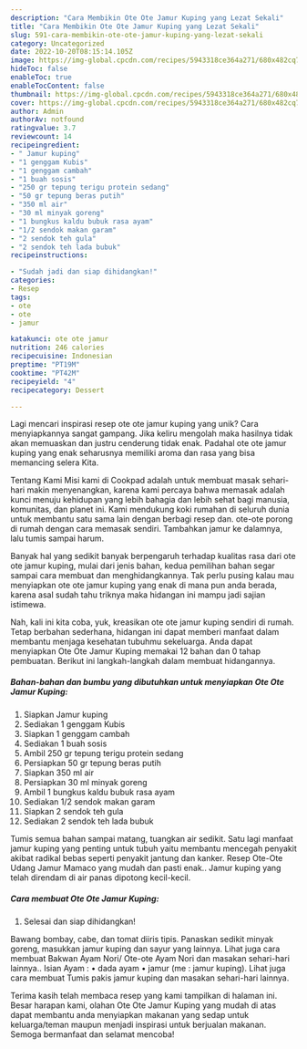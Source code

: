 ```yaml
---
description: "Cara Membikin Ote Ote Jamur Kuping yang Lezat Sekali"
title: "Cara Membikin Ote Ote Jamur Kuping yang Lezat Sekali"
slug: 591-cara-membikin-ote-ote-jamur-kuping-yang-lezat-sekali
category: Uncategorized
date: 2022-10-20T08:15:14.105Z
image: https://img-global.cpcdn.com/recipes/5943318ce364a271/680x482cq70/ote-ote-jamur-kuping-foto-resep-utama.jpg
hideToc: false
enableToc: true
enableTocContent: false
thumbnail: https://img-global.cpcdn.com/recipes/5943318ce364a271/680x482cq70/ote-ote-jamur-kuping-foto-resep-utama.jpg
cover: https://img-global.cpcdn.com/recipes/5943318ce364a271/680x482cq70/ote-ote-jamur-kuping-foto-resep-utama.jpg
author: Admin
authorAv: notfound
ratingvalue: 3.7
reviewcount: 14
recipeingredient:
- " Jamur kuping"
- "1 genggam Kubis"
- "1 genggam cambah"
- "1 buah sosis"
- "250 gr tepung terigu protein sedang"
- "50 gr tepung beras putih"
- "350 ml air"
- "30 ml minyak goreng"
- "1 bungkus kaldu bubuk rasa ayam"
- "1/2 sendok makan garam"
- "2 sendok teh gula"
- "2 sendok teh lada bubuk"
recipeinstructions:

- "Sudah jadi dan siap dihidangkan!"
categories:
- Resep
tags:
- ote
- ote
- jamur

katakunci: ote ote jamur 
nutrition: 246 calories
recipecuisine: Indonesian
preptime: "PT19M"
cooktime: "PT42M"
recipeyield: "4"
recipecategory: Dessert

---
```





Lagi mencari inspirasi resep ote ote jamur kuping yang unik? Cara menyiapkannya sangat gampang. Jika keliru mengolah maka hasilnya tidak akan memuaskan dan justru cenderung tidak enak. Padahal ote ote jamur kuping yang enak seharusnya memiliki aroma dan rasa yang bisa memancing selera Kita.





Tentang Kami Misi kami di Cookpad adalah untuk membuat masak sehari-hari makin menyenangkan, karena kami percaya bahwa memasak adalah kunci menuju kehidupan yang lebih bahagia dan lebih sehat bagi manusia, komunitas, dan planet ini. Kami mendukung koki rumahan di seluruh dunia untuk membantu satu sama lain dengan berbagi resep dan. ote-ote porong di rumah dengan cara memasak sendiri. Tambahkan jamur ke dalamnya, lalu tumis sampai harum.

Banyak hal yang sedikit banyak berpengaruh terhadap kualitas rasa dari ote ote jamur kuping, mulai dari jenis bahan, kedua pemilihan bahan segar sampai cara membuat dan menghidangkannya. Tak perlu pusing kalau mau menyiapkan ote ote jamur kuping yang enak di mana pun anda berada, karena asal sudah tahu triknya maka hidangan ini mampu jadi sajian istimewa.






Nah, kali ini kita coba, yuk, kreasikan ote ote jamur kuping sendiri di rumah. Tetap berbahan sederhana, hidangan ini dapat memberi manfaat dalam membantu menjaga kesehatan tubuhmu sekeluarga. Anda dapat menyiapkan Ote Ote Jamur Kuping memakai 12 bahan dan 0 tahap pembuatan. Berikut ini langkah-langkah dalam membuat hidangannya.

<!--inarticleads1-->

##### Bahan-bahan dan bumbu yang dibutuhkan untuk menyiapkan Ote Ote Jamur Kuping:

1. Siapkan  Jamur kuping
1. Sediakan 1 genggam Kubis
1. Siapkan 1 genggam cambah
1. Sediakan 1 buah sosis
1. Ambil 250 gr tepung terigu protein sedang
1. Persiapkan 50 gr tepung beras putih
1. Siapkan 350 ml air
1. Persiapkan 30 ml minyak goreng
1. Ambil 1 bungkus kaldu bubuk rasa ayam
1. Sediakan 1/2 sendok makan garam
1. Siapkan 2 sendok teh gula
1. Sediakan 2 sendok teh lada bubuk


Tumis semua bahan sampai matang, tuangkan air sedikit. Satu lagi manfaat jamur kuping yang penting untuk tubuh yaitu membantu mencegah penyakit akibat radikal bebas seperti penyakit jantung dan kanker. Resep Ote-Ote Udang Jamur Mamaco yang mudah dan pasti enak.. Jamur kuping yang telah direndam di air panas dipotong kecil-kecil. 

<!--inarticleads2-->

##### Cara membuat Ote Ote Jamur Kuping:


1. Selesai dan siap dihidangkan!

Bawang bombay, cabe, dan tomat diiris tipis. Panaskan sedikit minyak goreng, masukkan jamur kuping dan sayur yang lainnya. Lihat juga cara membuat Bakwan Ayam Nori/ Ote-ote Ayam Nori dan masakan sehari-hari lainnya.. Isian Ayam : • dada ayam • jamur (me : jamur kuping). Lihat juga cara membuat Tumis pakis jamur kuping dan masakan sehari-hari lainnya. 

Terima kasih telah membaca resep yang kami tampilkan di halaman ini. Besar harapan kami, olahan Ote Ote Jamur Kuping yang mudah di atas dapat membantu anda menyiapkan makanan yang sedap untuk keluarga/teman maupun menjadi inspirasi untuk berjualan makanan. Semoga bermanfaat dan selamat mencoba!
